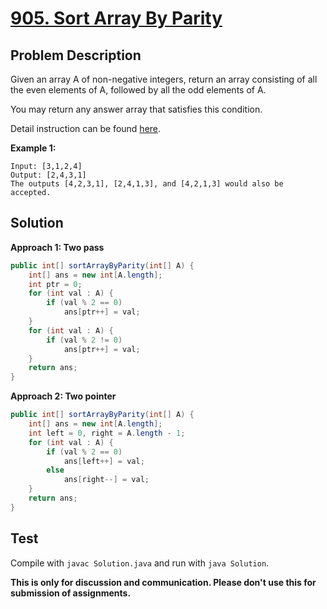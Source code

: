 # [905. Sort Array By Parity][title]

## Problem Description

Given an array A of non-negative integers, return an array consisting of all the even elements of A, followed by all the odd elements of A.

You may return any answer array that satisfies this condition.

Detail instruction can be found [here][title].

**Example 1:**

```
Input: [3,1,2,4]
Output: [2,4,3,1]
The outputs [4,2,3,1], [2,4,1,3], and [4,2,1,3] would also be accepted.
```

## Solution

**Approach 1: Two pass**

```java
public int[] sortArrayByParity(int[] A) {
    int[] ans = new int[A.length];
    int ptr = 0;
    for (int val : A) {
        if (val % 2 == 0)
            ans[ptr++] = val;
    }
    for (int val : A) {
        if (val % 2 != 0)
            ans[ptr++] = val;
    }
    return ans;
}
```

**Approach 2: Two pointer**

```java
public int[] sortArrayByParity(int[] A) {
    int[] ans = new int[A.length];
    int left = 0, right = A.length - 1;
    for (int val : A) {
        if (val % 2 == 0)
            ans[left++] = val;
        else
            ans[right--] = val;
    }
    return ans;
}
```

## Test

Compile with `javac Solution.java` and run with `java Solution`.


**This is only for discussion and communication. Please don't use this for submission of assignments.**

[title]: https://leetcode.com/problems/third-maximum-number/